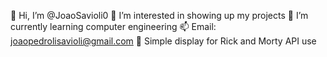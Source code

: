 👋 Hi, I’m @JoaoSavioli0
👀 I’m interested in showing up my projects
🌱 I’m currently learning computer engineering
📫 Email: joaopedrolisavioli@gmail.com
📌 Simple display for Rick and Morty API use

